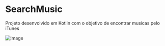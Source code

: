 # SearchMusic
 Projeto desenvolvido em Kotlin com o objetivo de encontrar musicas pelo iTunes
 
![image](https://github.com/Lucasgrse/SearchMusic/assets/92735087/285f5e17-9f10-441e-ae16-09ded33b28bc)
